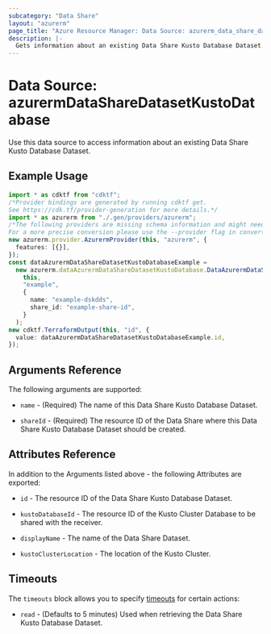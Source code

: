 ```yaml
---
subcategory: "Data Share"
layout: "azurerm"
page_title: "Azure Resource Manager: Data Source: azurerm_data_share_dataset_kusto_database"
description: |-
  Gets information about an existing Data Share Kusto Database Dataset.
---
```


# Data Source: azurermDataShareDatasetKustoDatabase

Use this data source to access information about an existing Data Share Kusto Database Dataset.

## Example Usage

```typescript
import * as cdktf from "cdktf";
/*Provider bindings are generated by running cdktf get.
See https://cdk.tf/provider-generation for more details.*/
import * as azurerm from "./.gen/providers/azurerm";
/*The following providers are missing schema information and might need manual adjustments to synthesize correctly: azurerm.
For a more precise conversion please use the --provider flag in convert.*/
new azurerm.provider.AzurermProvider(this, "azurerm", {
  features: [{}],
});
const dataAzurermDataShareDatasetKustoDatabaseExample =
  new azurerm.dataAzurermDataShareDatasetKustoDatabase.DataAzurermDataShareDatasetKustoDatabase(
    this,
    "example",
    {
      name: "example-dskdds",
      share_id: "example-share-id",
    }
  );
new cdktf.TerraformOutput(this, "id", {
  value: dataAzurermDataShareDatasetKustoDatabaseExample.id,
});

```

## Arguments Reference

The following arguments are supported:

*   `name` - (Required) The name of this Data Share Kusto Database Dataset.

*   `shareId` - (Required) The resource ID of the Data Share where this Data Share Kusto Database Dataset should be created.

## Attributes Reference

In addition to the Arguments listed above - the following Attributes are exported:

*   `id` - The resource ID of the Data Share Kusto Database Dataset.

*   `kustoDatabaseId` - The resource ID of the Kusto Cluster Database to be shared with the receiver.

*   `displayName` - The name of the Data Share Dataset.

*   `kustoClusterLocation` - The location of the Kusto Cluster.

## Timeouts

The `timeouts` block allows you to specify [timeouts](https://www.terraform.io/language/resources/syntax#operation-timeouts) for certain actions:

* `read` - (Defaults to 5 minutes) Used when retrieving the Data Share Kusto Database Dataset.
